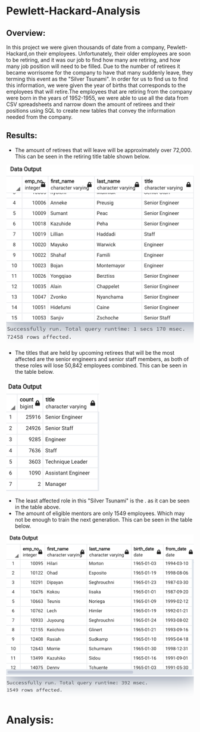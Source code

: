 # Pewlett-Hackard-Analysis
## Overview:

In this project we were given thousands of  date from a company, Pewlett-Hackard,on their employees. Unfortunately, their older employees are soon to be retiring, and it was our job to find how many are retiring, and how many job position will need to be filled. Due to the number of retirees it became worrisome for the company to have that many suddenly leave, they terming this event as the "Silver Tsunami". In order for us to find us to find this information, we were given the year of births that corresponds to the employees that will retire.The employees that are retiring from the company were born in the years of 1952-1955, we were able to use all the data from CSV spreadsheets and narrow down the amount of retirees and their positions using SQL to create new tables that convey the information needed from the company.

## Results:

* The amount of retirees that will leave will be approximately over 72,000. This can be seen in the retiring title table shown below. 

![unique_titles_img](https://github.com/Mparra14/Pewlett-Hackard-Analysis/blob/main/unique_titles.png)

* The titles that are held by upcoming retirees that will be the most affected are the senior engineers and senior staff members, as both of these roles will lose 50,842 employees combined. This can be seen in the table below. 

![retiring_titles_img](https://github.com/Mparra14/Pewlett-Hackard-Analysis/blob/main/retiring_titles.png)

* The least affected role in this "Silver Tsunami" is the . as it can be seen in the table above. 
* The amount of eligible mentors are only 1549 employees. Which may not be enough to train the next generation. This can be seen in the table below.

![mentorship_eligibility_img](Mentor_eligibility.png)

# Analysis:


